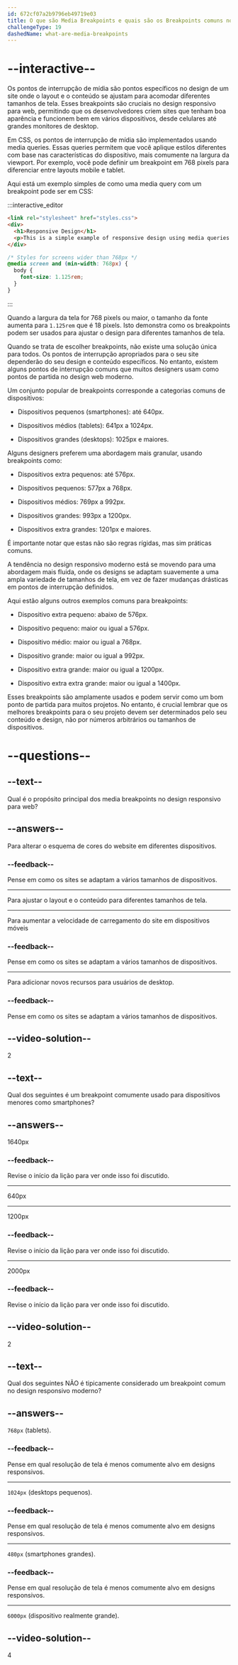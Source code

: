 ```yaml
---
id: 672cf07a2b9796eb49719e03
title: O que são Media Breakpoints e quais são os Breakpoints comuns no design moderno?
challengeType: 19
dashedName: what-are-media-breakpoints
---
```


# --interactive--

Os pontos de interrupção de mídia são pontos específicos no design de um site onde o layout e o conteúdo se ajustam para acomodar diferentes tamanhos de tela. Esses breakpoints são cruciais no design responsivo para web, permitindo que os desenvolvedores criem sites que tenham boa aparência e funcionem bem em vários dispositivos, desde celulares até grandes monitores de desktop.

Em CSS, os pontos de interrupção de mídia são implementados usando media queries. Essas queries permitem que você aplique estilos diferentes com base nas características do dispositivo, mais comumente na largura da viewport. Por exemplo, você pode definir um breakpoint em 768 pixels para diferenciar entre layouts mobile e tablet.

Aqui está um exemplo simples de como uma media query com um breakpoint pode ser em CSS:

:::interactive_editor

```html
<link rel="stylesheet" href="styles.css">
<div>
  <h1>Responsive Design</h1>
  <p>This is a simple example of responsive design using media queries.</p>
</div>
```

```css
/* Styles for screens wider than 768px */
@media screen and (min-width: 768px) {
  body {
    font-size: 1.125rem;
  }
}
```

:::

Quando a largura da tela for 768 pixels ou maior, o tamanho da fonte aumenta para `1.125rem` que é 18 pixels. Isto demonstra como os breakpoints podem ser usados para ajustar o design para diferentes tamanhos de tela.

Quando se trata de escolher breakpoints, não existe uma solução única para todos. Os pontos de interrupção apropriados para o seu site dependerão do seu design e conteúdo específicos. No entanto, existem alguns pontos de interrupção comuns que muitos designers usam como pontos de partida no design web moderno.

Um conjunto popular de breakpoints corresponde a categorias comuns de dispositivos:

- Dispositivos pequenos (smartphones): até 640px.

- Dispositivos médios (tablets): 641px a 1024px.

- Dispositivos grandes (desktops): 1025px e maiores.

Alguns designers preferem uma abordagem mais granular, usando breakpoints como:

- Dispositivos extra pequenos: até 576px.

- Dispositivos pequenos: 577px a 768px.

- Dispositivos médios: 769px a 992px.

- Dispositivos grandes: 993px a 1200px.

- Dispositivos extra grandes: 1201px e maiores.

É importante notar que estas não são regras rígidas, mas sim práticas comuns.

A tendência no design responsivo moderno está se movendo para uma abordagem mais fluida, onde os designs se adaptam suavemente a uma ampla variedade de tamanhos de tela, em vez de fazer mudanças drásticas em pontos de interrupção definidos.

Aqui estão alguns outros exemplos comuns para breakpoints:

- Dispositivo extra pequeno: abaixo de 576px.

- Dispositivo pequeno: maior ou igual a 576px.

- Dispositivo médio: maior ou igual a 768px.

- Dispositivo grande: maior ou igual a 992px.

- Dispositivo extra grande: maior ou igual a 1200px.

- Dispositivo extra extra grande: maior ou igual a 1400px.

Esses breakpoints são amplamente usados e podem servir como um bom ponto de partida para muitos projetos. No entanto, é crucial lembrar que os melhores breakpoints para o seu projeto devem ser determinados pelo seu conteúdo e design, não por números arbitrários ou tamanhos de dispositivos.

# --questions--

## --text--

Qual é o propósito principal dos media breakpoints no design responsivo para web?

## --answers--

Para alterar o esquema de cores do website em diferentes dispositivos.

### --feedback--

Pense em como os sites se adaptam a vários tamanhos de dispositivos.

---

Para ajustar o layout e o conteúdo para diferentes tamanhos de tela.

---

Para aumentar a velocidade de carregamento do site em dispositivos móveis

### --feedback--

Pense em como os sites se adaptam a vários tamanhos de dispositivos.

---

Para adicionar novos recursos para usuários de desktop.

### --feedback--

Pense em como os sites se adaptam a vários tamanhos de dispositivos.

## --video-solution--

2

## --text--

Qual dos seguintes é um breakpoint comumente usado para dispositivos menores como smartphones?

## --answers--

1640px

### --feedback--

Revise o início da lição para ver onde isso foi discutido.

---

640px

---

1200px

### --feedback--

Revise o início da lição para ver onde isso foi discutido.

---

2000px

### --feedback--

Revise o início da lição para ver onde isso foi discutido.

## --video-solution--

2

## --text--

Qual dos seguintes NÃO é tipicamente considerado um breakpoint comum no design responsivo moderno?

## --answers--

`768px` (tablets).

### --feedback--

Pense em qual resolução de tela é menos comumente alvo em designs responsivos.

---

`1024px` (desktops pequenos).

### --feedback--

Pense em qual resolução de tela é menos comumente alvo em designs responsivos.

---

`480px` (smartphones grandes).

### --feedback--

Pense em qual resolução de tela é menos comumente alvo em designs responsivos.

---

`6000px` (dispositivo realmente grande).

## --video-solution--

4
